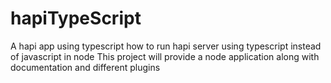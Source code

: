 # hapiTypeScript
A hapi app using typescript
how to run hapi server using typescript instead of javascript in node
This project will provide a node application along with documentation and different plugins
